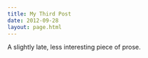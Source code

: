 ```yaml
---
title: My Third Post
date: 2012-09-28
layout: page.html
---
```


A slightly late, less interesting piece of prose.
